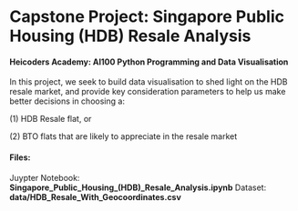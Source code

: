 # Capstone Project: Singapore Public Housing (HDB) Resale Analysis
#### Heicoders Academy: AI100 Python Programming and Data Visualisation

In this project, we seek to build data visualisation to shed light on the HDB resale market, and provide key consideration parameters to help us make better decisions in choosing a:

(1) HDB Resale flat, or

(2) BTO flats that are likely to appreciate in the resale market

#### Files:
Juypter Notebook: **Singapore_Public_Housing_(HDB)_Resale_Analysis.ipynb**
Dataset: **data/HDB_Resale_With_Geocoordinates.csv**

